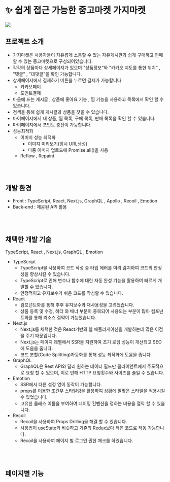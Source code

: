 # ✨ 쉽게 접근 가능한 중고마켓 가지마켓

<img src="https://github.com/JaeIn1/frontend-portfolio/assets/97165077/b4ae484e-5696-4083-a1b0-f5f7a6873361"/>

## 프로젝트 소개
* 가지마켓은 사용자들이 자유롭게 소통할 수 있는 자유게시판과 쉽게 구매하고 판매 할 수 있는 중고마켓으로 구성되어있습니다.
* 각각의 상품마다 상세페이지가 있으며 "상품정보"와 "카카오 지도를 통한 위치" , "댓글" , "대댓글"을 확인 가능합니다.
* 상세페이지에서 결제하기 버튼을 누르면 결제가 가능합니다
  * 카카오페이
  * 포인트결제
* 마음에 드는 게시글 , 상품에 좋아요 기능 , 찜 기능을 사용하고 목록에서 확인 할 수 있습니다.
* 검색을 통해 쉽게 게시글과 상품을 찾을 수 있습니다.
* 마이페이지에서 내 상품, 찜 목록, 구매 목록, 판매 목록을 확인 할 수 있습니다.
* 마이페이지에서 포인트 충전이 가능합니다.
* 성능최적화
  * 이미지 성능 최적화
    * 이미지 미리보기(임시 URL생성)
    * 다중 이미지 업로드에 Promise.all()을 사용
  * Reflow , Repaint
<br/>
<br/>

## 개발 환경

* Front : TypeScript, React, Next.js, GraphQL , Apollo , Recoil , Emotion
* Back-end : 제공된 API 활용
<br/>
<br/>



## 채택한 개발 기술
  TypeScript, React , Next.js, GraphQL , Emotion
  * TypeScript
    * TypeScript을 사용하여 코드 작성 중 타입 에러를 미리 감지하여 코드의 안정성을 향상시킬 수 있습니다.
    * TypeScript로 인해 변수나 함수에 대한 자동 완성 기능을 활용하여 빠르게 개발할 수 있습니다.
    * 안정적이고 유지보수가 쉬운 코드를 작성할 수 있습니다.
  * React
    * 컴포넌트화를 통해 추후 유지보수와 재사용성을 고려했습니다.
    * 상품 등록 및 수정, 헤더 와 배너 부분이 중복되어 사용되는 부분이 많아 컴포넌트화를 통해 리소스 절약이 가능했습니다.
  * Next.js
    * Next.js를 채택한 것은 React기반의 웹 애플리케이션을 개발하는데 많은 이점을 주기 때문입니다.
    * Next.js는 페이지 레벨에서 SSR을 지원하여 초기 로딩 성능이 개선되고 SEO에 도움을 줍니다.
    * 코드 분할(Code Splitting)자동화를 통해 성능 최적화에 도움을 줍니다.
  * GraphQL
    * GraphQL은 Rest API와 달리 원하는 데이터 필드만 클라이언트에서 주도적으로 요청 할 수 있으며, 이로 인해 HTTP 요청횟수와 사이즈를 줄일 수 있습니다.
  * Emotion
     * SSR에서 다른 설정 없이 동작이 가능합니다.
     * props를 이용한 조건부 스타일링을 활용하여 상황에 알맞은 스타일을 적용시킬 수 있었습니다.
     * 고유한 클래스 이름을 부여하여 네이밍 컨벤션을 정하는 비용을 절약 할 수 있습니다.
   * Recoil
     * Recoil을 사용하여 Props Drilling을 해결 할 수 있습니다.
     * 사용법이 useState와 비슷하고 기존의 Redux보다 적은 코드로 작동 가능합니다.
     * Recoil을 사용하여 페이지 별 로그인 권한 체크를 하였습니다.
<br/>
<br/>

## 페이지별 기능

     
